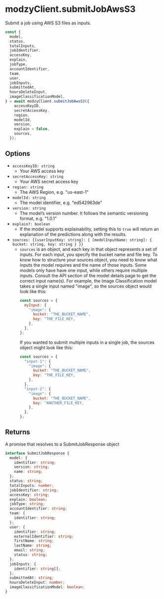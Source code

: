 
# modzyClient.submitJobAwsS3

Submit a job using AWS S3 files as inputs.

```javascript
const {
  model,
  status,
  totalInputs,
  jobIdentifier,
  accessKey,
  explain,
  jobType,
  accountIdentifier,
  team,
  user,
  jobInputs,
  submittedAt,
  hoursDeleteInput,
  imageClassificationModel,
} = await modzyClient.submitJobAwsS3({
    accessKeyID,
    secretAccessKey,
    region,
    modelId,
    version,
    explain = false,
    sources,
  });
```

## Options

- `accessKeyID: string`
  - Your AWS access key
- `secretAccessKey: string`
  - Your AWS secret access key
- `region: string`
  - The AWS Region, e.g. "us-east-1"
- `modelId: string`
  - The model identifier, e.g. "ed542963de"
- `version: string`
  - The model’s version number. It follows the semantic versioning format, e.g. "1.0.1"
- `explain?: boolean`
  - If the model supports explainability, setting this to `true` will return an explanation of the predictions along with the results.
- `sources: {[userInputKey: string]: { [modelInputName: string]: { bucket: string, key: string } }}`
  - `sources` is an object, and each key in that object represents a set of inputs. For each input, you specify the bucket name and file key. To know how to structure your sources object, you need to know what inputs the model requires and the name of those inputs. Some models only have have one input, while others require multiple inputs. Consult the API section of the model details page to get the correct input name(s). For example, the Image Classification model takes a single input named "image", so the sources object would look like this:
    ```javascript
    const sources = {
      myInput: {
        "image": {
          bucket: "THE_BUCKET_NAME",
          key: "THE_FILE_KEY,
        },
      },
    };
    ```
    If you wanted to submit multiple inputs in a single job, the sources object might look like this:
    ```javascript
    const sources = {
      "input-1": {
        "image": {
          bucket: "THE_BUCKET_NAME",
          key: "THE_FILE_KEY,
        },
      },
      "input-2": {
        "image": {
          bucket: "THE_BUCKET_NAME",
          key: "ANOTHER_FILE_KEY,
        },
      },
    };
    ```

## Returns

A promise that resolves to a SubmitJobResponse object

```typescript
interface SubmitJobResponse {
  model: {
    identifier: string;
    version: string;
    name: string;
  };
  status: string;
  totalInputs: number;
  jobIdentifier: string;
  accessKey: string;
  explain: boolean;
  jobType: string;
  accountIdentifier: string;
  team: {
    identifier: string;
  };
  user: {
    identifier: string;
    externalIdentifier: string;
    firstName: string;
    lastName: string;
    email: string;
    status: string;
  };
  jobInputs: {
    identifier: string[];
  };
  submittedAt: string;
  hoursDeleteInput: number;
  imageClassificationModel: boolean;
}
```